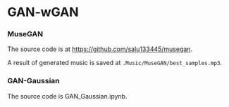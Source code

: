 # GAN-wGAN

### MuseGAN

The source code is at https://github.com/salu133445/musegan.

A result of generated music is saved at `.Music/MuseGAN/best_samples.mp3`.

### GAN-Gaussian

The source code is GAN_Gaussian.ipynb.
